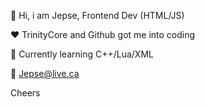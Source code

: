 
:wave: Hi, i am Jepse, Frontend Dev (HTML/JS)

:heart: TrinityCore and Github got me into coding

:speech_balloon: Currently learning C++/Lua/XML 

:e-mail: Jepse@live.ca

Cheers  
